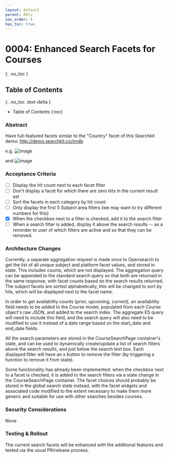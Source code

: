 ```yaml
---
layout: default
parent: RFCs
nav_order: 4
has_toc: true
---
```


# 0004: Enhanced Search Facets for Courses

{: .no_toc }

## Table of Contents

{: .no_toc .text-delta }

- Table of Contents
  {:toc}

### Abstract

Have full-featured facets similar to the "Country" facet of this Searchkit demo: http://demo.searchkit.co/imdb

e.g.
![image](https://user-images.githubusercontent.com/430126/53446383-d6c1e680-39e0-11e9-8271-d124e887988d.png)

and
![image](https://user-images.githubusercontent.com/430126/53446400-e17c7b80-39e0-11e9-9654-ee1ff3e4533b.png)

### Acceptance Criteria

- [ ] Display the hit count next to each facet filter
- [ ] Don't display a facet for which there are zero hits in the current result set
- [ ] Sort the facets in each category by hit count
- [ ] Only display the first 5 Subject area filters (we may want to try different numbers for this)
- [x] When the checkbox next to a filter is checked, add it to the search filter
- [ ] When a search filter is added, display it above the search results -- as a reminder to user of which filters are
      active and so that they can be removed.

### Architecture Changes

Currently, a separate aggregation request is made once to Opensearch to get the list of all unique subject and
platform facet values, and stored in state. This includes counts, which are not displayed. The aggregation query
can be appended to the standard search query so that both are returned in the same response, with facet counts based on the
search results returned. The subject facets are sorted alphabetically, this will be changed to sort by hits, which
will be displayed next to the facet name.

In order to get availability counts (prior, upcoming, current), an availability field needs to be added to the Course
model, populated from each Course object's raw JSON, and added to the search index. The aggregate ES query will need to
include this field, and the search query will also need to be modified to use it instead of a date range based on the
start_date and end_date fields.

All the search parameters are stored in the CourseSearchPage container's state, and can be used to dynamically create/update
a list of search filters above the search results, and just below the search text box. Each displayed filter will have an
x button to remove the filter (by triggering a function to remove it from state).

Some functionality has already been implemented: when the checkbox next to a facet is checked, it is added to the
search filters via a state change in the CourseSearchPage container. The facet choices should probably be stored in the global search state instead, with the facet widgets and associated code modified to the extent necessary to make them more generic and suitable for use with other searches besides courses.

### Security Considerations

None

### Testing & Rollout

The current search facets will be enhanced with the additional features and tested via the usual PR/release
process.
